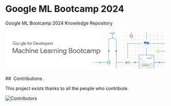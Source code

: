 # Google ML Bootcamp 2024
Google ML Bootcamp 2024 Knowledge Repository

<div align=center>

![](/assets/img/Group.jpg)

</div>

##  Contributions

This project exists thanks to all the people who contribute.

![Contributors](https://readme-contributors.now.sh/hoon0303/Google_ML_Bootcamp_2024?extension=jpg&width=400&aspectRatio=1)